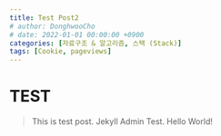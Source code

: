 ```yaml
---
title: Test Post2
# author: DonghwooCho
# date: 2022-01-01 00:00:00 +0900
categories: [자료구조 & 알고리즘, 스택 (Stack)]
tags: [Cookie, pageviews]
---
```


# TEST

> This is test post.
> Jekyll Admin Test.
> Hello World!
